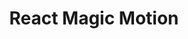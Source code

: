 ---
title: 'React Magic Motion'
description: 'react-magic-motion is a react.js library that ✨ magically animates your components.'
link: 'https://www.react-magic-motion.com/'
imageURL: 'https://res.cloudinary.com/dc6mrv5cb/image/upload/v1718793669/personal-resources/react/www.react-magic-motion.com__1_rxpd5g_cmcxkd.webp'
---